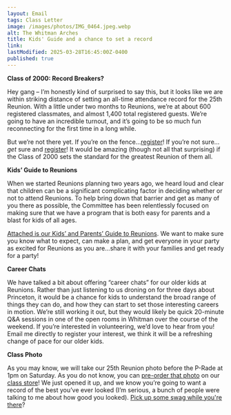 ```yaml
---
layout: Email
tags: Class Letter
image: /images/photos/IMG_0464.jpeg.webp
alt: The Whitman Arches
title: Kids' Guide and a chance to set a record
link: 
lastModified: 2025-03-28T16:45:00Z-0400
published: true
---
```


**Class of 2000: Record Breakers?**

Hey gang – I’m honestly kind of surprised to say this, but it looks like we are within striking distance of setting an all-time attendance record for the 25th Reunion. With a little under two months to Reunions, we’re at about 600 registered classmates, and almost 1,400 total registered guests. We’re going to have an incredible turnout, and it’s going to be so much fun reconnecting for the first time in a long while.

But we’re not there yet. If you’re on the fence…[register](https://princeton.reunioniq.com/go/2025/2000)! If you’re not sure…_get_ sure and [register](https://princeton.reunioniq.com/go/2025/2000)! It would be amazing (though not all that surprising) if the Class of 2000 sets the standard for the greatest Reunion of them all.

**Kids’ Guide to Reunions**

When we started Reunions planning two years ago, we heard loud and clear that children can be a significant complicating factor in deciding whether or not to attend Reunions. To help bring down that barrier and get as many of you there as possible, the Committee has been relentlessly focused on making sure that we have a program that is both easy for parents and a blast for kids of all ages. 

[Attached is our Kids’ and Parents’ Guide to Reunions](/kids/). We want to make sure you know what to expect, can make a plan, and get everyone in your party as excited for Reunions as you are…share it with your families and get ready for a party!

**Career Chats**

We have talked a bit about offering “career chats” for our older kids at Reunions. Rather than just listening to us droning on for three days about Princeton, it would be a chance for kids to understand the broad range of things they can do, and how they can start to set those interesting careers in motion. We’re still working it out, but they would likely be quick 20-minute Q&A sessions in one of the open rooms in Whitman over the course of the weekend. If you’re interested in volunteering, we’d love to hear from you! Email me directly to register your interest, we think it will be a refreshing change of pace for our older kids.

**Class Photo**

As you may know, we will take our 25th Reunion photo before the P-Rade at 1pm on Saturday. As you do not know, you can [pre-order that photo](https://princeton.reunioniq.com/shop/classof00) on our [class store](https://princeton.reunioniq.com/shop/classof00)! We just opened it up, and we know you’re going to want a record of the best you’ve ever looked (I’m serious, a bunch of people were talking to me about how good you looked). [Pick up some swag while you're there](https://princeton.reunioniq.com/shop/classof00)?
